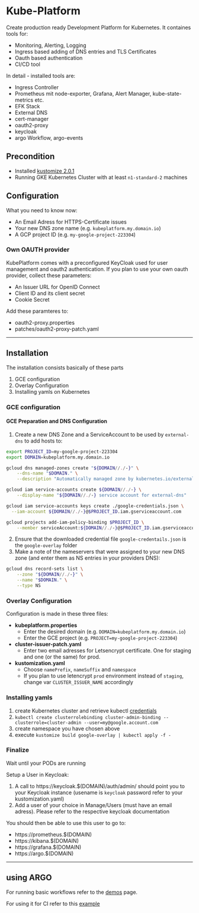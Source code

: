 # Kube-Platform

Create production ready Development Platform for Kubernetes. It containes tools for:

- Monitoring, Alerting, Logging
- Ingress based adding of DNS entries and TLS Certificates
- Oauth based authentication
- CI/CD tool

In detail - installed tools are:

- Ingress Controller
- Prometheus mit node-exporter, Grafana, Alert Manager, kube-state-metrics etc.
- EFK Stack
- External DNS
- cert-manager
- oauth2-proxy
- keycloak
- argo Workflow, argo-events

## Precondition

- Installed [kustomize 2.0.1](https://github.com/kubernetes-sigs/kustomize/releases)
- Running GKE Kubernetes Cluster with at least ```n1-standard-2``` machines

## Configuration

What you need to know now:

- An Email Adress for HTTPS-Certificate issues
- Your new DNS zone name (e.g. ```kubeplatform.my.domain.io```)
- A GCP project ID (e.g. ```my-google-project-223304```)

### Own OAUTH provider

KubePlatform comes with a preconfigured KeyCloak used for user management and oauth2 authentication. If you plan to use your own oauth provider, collect these parameters:

- An Issuer URL for OpenID Connect
- Client ID and its client secret
- Cookie Secret

Add these paramteres to:

- oauth2-proxy.properties
- patches/oauth2-proxy-patch.yaml

---

## Installation

The installation consists basically of these parts

1. GCE configuration
1. Overlay Configuration
1. Installing yamls on Kubernetes

### GCE configuration

#### GCE Preparation and DNS Configuration

1. Create a new DNS Zone and a ServiceAccount to be used by ```external-dns``` to add hosts to:

```bash
export PROJECT_ID=my-google-project-223304
export DOMAIN=kubeplatform.my.domain.io

gcloud dns managed-zones create "${DOMAIN//./-}" \
    --dns-name "$DOMAIN." \
    --description "Automatically managed zone by kubernetes.io/external-dns"

gcloud iam service-accounts create ${DOMAIN//./-} \
    --display-name "${DOMAIN//./-} service account for external-dns"

gcloud iam service-accounts keys create ./google-credentials.json \
  --iam-account ${DOMAIN//./-}@$PROJECT_ID.iam.gserviceaccount.com

gcloud projects add-iam-policy-binding $PROJECT_ID \
    --member serviceAccount:${DOMAIN//./-}@$PROJECT_ID.iam.gserviceaccount.com --role roles/dns.admin
```

2. Ensure that the downloaded credential file `google-credentails.json` is the `google-overlay` folder
3. Make a note of the nameservers that were assigned to your new DNS zone (and enter them as NS entries in your providers DNS):

```bash
gcloud dns record-sets list \
    --zone "${DOMAIN//./-}" \
    --name "$DOMAIN." \
    --type NS
```

### Overlay Configuration

Configuration is made in these three files:

- __kubeplatform.properties__
  - Enter the desired domain (e.g. ```DOMAIN=kubeplatform.my.domain.io```)
  - Enter the GCE project (e.g. ```PROJECT=my-google-project-223304```)
- __cluster-issuer-patch.yaml__
  - Enter two email adresses for Letsencrypt certificate. One for staging and one (or the same) for prod.
- __kustomization.yaml__ 
  - Choose ```namePrefix```, ```nameSuffix``` and ```namespace```
  - If you plan to use letencrypt `prod` environment instead of `staging`, change var `CLUSTER_ISSUER_NAME` accordingly

### Installing yamls

1. create Kubernetes cluster and retrieve kubectl [credentials](https://cloud.google.com/sdk/gcloud/reference/container/clusters/get-credentials)
1. ```kubectl create clusterrolebinding cluster-admin-binding --clusterrole=cluster-admin --user=my@google.account.com```
1. create namespace you have chosen above
1. execute ```kustomize build google-overlay | kubectl apply -f -```

### Finalize

Wait until your PODs are running

Setup a User in Keycloak:

1. A call to https://keycloak.$(DOMAIN)/auth/admin/ should point you to your Keycloak instance (usename is ```keycloak``` password refer to your kustomization.yaml)
1. Add a user of your choice in Manage/Users (must have an email adress). Please refer to the respective keycloak documentation

You should then be able to use this user to go to:

- https://prometheus.$(DOMAIN)
- https://kibana.$(DOMAIN)
- https://grafana.$(DOMAIN)
- https://argo.$(DOMAIN)

---

## using ARGO

For running basic workflows refer to the [demos](https://github.com/argoproj/argo/blob/master/demo.md) page.

For using it for CI refer to this [example](examples/ci/CI.md)
